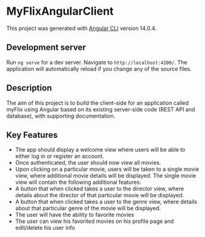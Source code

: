# MyFlixAngularClient

This project was generated with [Angular CLI](https://github.com/angular/angular-cli) version 14.0.4.

## Development server

Run `ng serve` for a dev server. Navigate to `http://localhost:4200/`. The application will automatically reload if you change any of the source files.

## Description

The aim of this project is to build the client-side for an application called myFlix using Angular based on its existing server-side code (REST API and database), with supporting documentation.

## Key Features

- The app should display a welcome view where users will be able to either log in or register an account.
- Once authenticated, the user should now view all movies.
- Upon clicking on a particular movie, users will be taken to a single movie view, where additional movie details will be displayed. The single movie view will contain the following additional features:
- A button that when clicked takes a user to the director view, where details about the director of that particular movie will be displayed.
- A button that when clicked takes a user to the genre view, where details about that particular genre of the movie will be displayed.
- The user will have the ability to favorite movies
- The user can view his favorited movies on his profile page and edit/delete his user info

